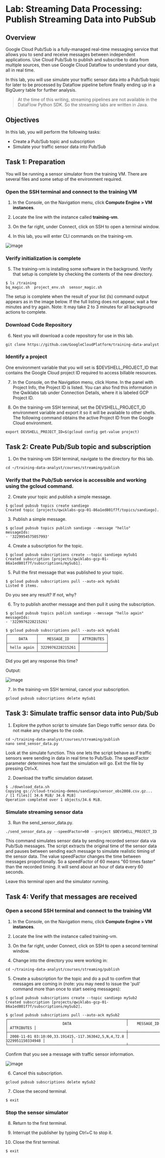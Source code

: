 # Lab: Streaming Data Processing: Publish Streaming Data into PubSub

## Overview
Google Cloud Pub/Sub is a fully-managed real-time messaging service that allows you to send and receive messages between independent applications. Use Cloud Pub/Sub to publish and subscribe to data from multiple sources, then use Google Cloud Dataflow to understand your data, all in real time.

In this lab, you will use simulate your traffic sensor data into a Pub/Sub topic for later to be processed by Dataflow pipeline before finally ending up in a BigQuery table for further analysis.

> At the time of this writing, streaming pipelines are not available in the DataFlow Python SDK. So the streaming labs are written in Java.

## Objectives
In this lab, you will perform the following tasks:

- Create a Pub/Sub topic and subscription
- Simulate your traffic sensor data into Pub/Sub

## Task 1: Preparation
You will be running a sensor simulator from the training VM. There are several files and some setup of the environment required.

### Open the SSH terminal and connect to the training VM
1. In the Console, on the Navigation menu, click **Compute Engine > VM instances**.

2. Locate the line with the instance called **training-vm**.

3. On the far right, under Connect, click on SSH to open a terminal window.

4. In this lab, you will enter CLI commands on the training-vm.

![image](https://user-images.githubusercontent.com/1645304/137610295-27dfdf96-b064-462a-b62e-461a18843f11.png)

### Verify initialization is complete
5. The training-vm is installing some software in the background. Verify that setup is complete by checking the contents of the new directory.
```
$ ls /training
bq_magic.sh  project_env.sh  sensor_magic.sh
```
The setup is complete when the result of your list (ls) command output appears as in the image below. If the full listing does not appear, wait a few minutes and try again. Note: It may take 2 to 3 minutes for all background actions to complete.

### Download Code Repository
6. Next you will download a code repository for use in this lab.
```
git clone https://github.com/GoogleCloudPlatform/training-data-analyst
```
### Identify a project
One environment variable that you will set is $DEVSHELL_PROJECT_ID that contains the Google Cloud project ID required to access billable resources.

7. In the Console, on the Navigation menu, click Home. In the panel with Project Info, the Project ID is listed. You can also find this information in the Qwiklabs tab under Connection Details, where it is labeled GCP Project ID.

8. On the training-vm SSH terminal, set the DEVSHELL_PROJECT_ID environment variable and export it so it will be available to other shells. The following command obtains the active Project ID from the Google Cloud environment.
```
export DEVSHELL_PROJECT_ID=$(gcloud config get-value project)
```

## Task 2: Create Pub/Sub topic and subscription
1. On the training-vm SSH terminal, navigate to the directory for this lab.
```
cd ~/training-data-analyst/courses/streaming/publish
```

### Verify that the Pub/Sub service is accessible and working using the gcloud command.
2. Create your topic and publish a simple message.
```
$ gcloud pubsub topics create sandiego
Created topic [projects/qwiklabs-gcp-01-86a1ed801f7f/topics/sandiego].
```

3. Publish a simple message.
```
$ gcloud pubsub topics publish sandiego --message "hello"
messageIds:
- '3229954575057993'
```

4. Create a subscription for the topic.
```
$ gcloud pubsub subscriptions create --topic sandiego mySub1
Created subscription [projects/qwiklabs-gcp-01-86a1ed801f7f/subscriptions/mySub1].
```

5. Pull the first message that was published to your topic.
```
$ gcloud pubsub subscriptions pull --auto-ack mySub1
Listed 0 items.
```
Do you see any result? If not, why?

6. Try to publish another message and then pull it using the subscription.
```
$ gcloud pubsub topics publish sandiego --message "hello again"
messageIds:
- '3229976228215261'

$ gcloud pubsub subscriptions pull --auto-ack mySub1
┌─────────────┬──────────────────┬────────────┐
│     DATA    │    MESSAGE_ID    │ ATTRIBUTES │
├─────────────┼──────────────────┼────────────┤
│ hello again │ 3229976228215261 │            │
└─────────────┴──────────────────┴────────────┘
```

Did you get any response this time?

Output:

![image](https://user-images.githubusercontent.com/1645304/137610365-1b939e15-84c1-4f57-a5c8-46883a8d0e37.png)

7. In the training-vm SSH terminal, cancel your subscription.
```
gcloud pubsub subscriptions delete mySub1
```

## Task 3: Simulate traffic sensor data into Pub/Sub
1. Explore the python script to simulate San Diego traffic sensor data. Do not make any changes to the code.
```
cd ~/training-data-analyst/courses/streaming/publish
nano send_sensor_data.py
```

Look at the simulate function. This one lets the script behave as if traffic sensors were sending in data in real time to Pub/Sub. The speedFactor parameter determines how fast the simulation will go. Exit the file by pressing Ctrl+X.

2. Download the traffic simulation dataset.
```
$ ./download_data.sh
Copying gs://cloud-training-demos/sandiego/sensor_obs2008.csv.gz...
/ [1 files][ 34.6 MiB/ 34.6 MiB]                                                
Operation completed over 1 objects/34.6 MiB.  
```

### Simulate streaming sensor data
3. Run the send_sensor_data.py.
```
./send_sensor_data.py --speedFactor=60 --project $DEVSHELL_PROJECT_ID
```

This command simulates sensor data by sending recorded sensor data via Pub/Sub messages. The script extracts the original time of the sensor data and pauses between sending each message to simulate realistic timing of the sensor data. The value speedFactor changes the time between messages proportionally. So a speedFactor of 60 means "60 times faster" than the recorded timing. It will send about an hour of data every 60 seconds.

Leave this terminal open and the simulator running.

## Task 4: Verify that messages are received
### Open a second SSH terminal and connect to the training VM
1. In the Console, on the Navigation menu, click **Compute Engine > VM instances**.

2. Locate the line with the instance called training-vm.

3. On the far right, under Connect, click on SSH to open a second terminal window.

4. Change into the directory you were working in:
```
cd ~/training-data-analyst/courses/streaming/publish
```

5. Create a subscription for the topic and do a pull to confirm that messages are coming in (note: you may need to issue the 'pull' command more than once to start seeing messages):
```
$ gcloud pubsub subscriptions create --topic sandiego mySub2
Created subscription [projects/qwiklabs-gcp-01-86a1ed801f7f/subscriptions/mySub2].

$ gcloud pubsub subscriptions pull --auto-ack mySub2
┌──────────────────────────────────────────────────────┬──────────────────┬────────────┐
│                         DATA                         │    MESSAGE_ID    │ ATTRIBUTES │
├──────────────────────────────────────────────────────┼──────────────────┼────────────┤
│ 2008-11-01 03:10:00,33.191415,-117.363042,5,N,4,72.8 │ 3229951150334948 │            │
└──────────────────────────────────────────────────────┴──────────────────┴────────────┘
```

Confirm that you see a message with traffic sensor information.

![image](https://user-images.githubusercontent.com/1645304/137610617-d4c21394-1c1c-4884-bd2e-b3d9d2247e00.png)

6. Cancel this subscription.
```
gcloud pubsub subscriptions delete mySub2
```

7. Close the second terminal.
```
$ exit
```

### Stop the sensor simulator
8. Return to the first terminal.

9. Interrupt the publisher by typing Ctrl+C to stop it.

10. Close the first terminal.
```
$ exit
```

